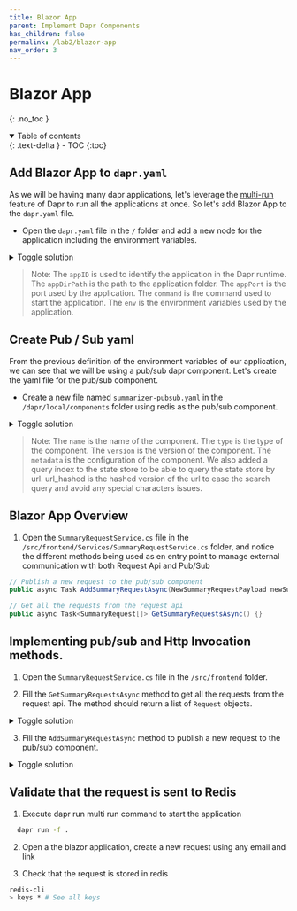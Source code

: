 ```yaml
---
title: Blazor App
parent: Implement Dapr Components
has_children: false
permalink: /lab2/blazor-app
nav_order: 3
---
```


# Blazor App

{: .no_toc }

<details open markdown="block">
  <summary>
    Table of contents
  </summary>
  {: .text-delta }
- TOC
{:toc}
</details>

## Add Blazor App to `dapr.yaml`

As we will be having many dapr applications, let's leverage the [multi-run](https://docs.dapr.io/developing-applications/local-development/multi-app-dapr-run/) feature of Dapr to run all the applications at once. So let's add Blazor App to the `dapr.yaml` file.

* Open the `dapr.yaml` file in the `/` folder and add a new node for the application including the environment variables.

<details markdown="block">
  <summary>
    Toggle solution
  </summary>

```yaml
  - appID: summarizer-frontend
    appDirPath: ./src/frontend/
    appPort: 11000
    command: ["dotnet", "watch"]
    env:
      PUBSUB_REQUESTS_NAME: "summarizer-pubsub"
      PUBSUB_REQUESTS_TOPIC: "link-to-summarize"
      REQUESTS_API_APP_ID: "summarizer-api"
      REQUESTS_API_ENDPOINT: "requests"
      DOTNET_URLS: "http://*:11000"
      ASPNETCORE_ENVIRONMENT: "Development"
      DOTNET_WATCH_SUPPRESS_LAUNCH_BROWSER: "true"
```
</details>

> Note: The `appID` is used to identify the application in the Dapr runtime. The `appDirPath` is the path to the application folder. The `appPort` is the port used by the application. The `command` is the command used to start the application. The `env` is the environment variables used by the application.

## Create Pub / Sub yaml

From the previous definition of the environment variables of our application, we can see that we will be using a pub/sub dapr component. Let's create the yaml file for the pub/sub component.

* Create a new file named `summarizer-pubsub.yaml` in the `/dapr/local/components` folder using redis as the pub/sub component.

<details markdown="block">
  <summary>
    Toggle solution
  </summary>

```yaml
apiVersion: dapr.io/v1alpha1
kind: Component
metadata:
  name: summarizer-pubsub
spec:
  type: pubsub.redis
  version: v1
  metadata:
  - name: redisHost
    value: localhost:6379
  - name: redisPassword
    value: ""
```
</details>

> Note: The `name` is the name of the component. The `type` is the type of the component. The `version` is the version of the component. The `metadata` is the configuration of the component. We also added a query index to the state store to be able to query the state store by url. url_hashed is the hashed version of the url to ease the search query and avoid any special characters issues.

## Blazor App Overview

1. Open the `SummaryRequestService.cs` file in the `/src/frontend/Services/SummaryRequestService.cs` folder, and notice the different methods being used as en entry point to manage external communication with both Request Api and Pub/Sub

```csharp
// Publish a new request to the pub/sub component
public async Task AddSummaryRequestAsync(NewSummaryRequestPayload newSummaryRequest) { }

// Get all the requests from the request api
public async Task<SummaryRequest[]> GetSummaryRequestsAsync() {}
```

## Implementing pub/sub and Http Invocation methods.

1. Open the `SummaryRequestService.cs` file in the `/src/frontend` folder.

2.  Fill the `GetSummaryRequestsAsync` method to get all the requests from the request api. The method should return a list of `Request` objects.

<details markdown="block">
  <summary>
    Toggle solution
  </summary>

```csharp
    public async Task<SummaryRequest[]> GetSummaryRequestsAsync()
    {
        HttpRequestMessage? response = this._daprClient.CreateInvokeMethodRequest(
            HttpMethod.Get,
            _settings.requestsApiAppId,
            _settings.requestsApiEndpoint
        );
        return await this._daprClient.InvokeMethodAsync<SummaryRequest[]>(response);
    }
```
</details>

3.   Fill the `AddSummaryRequestAsync` method to publish a new request to the pub/sub component.

<details markdown="block">
  <summary>
    Toggle solution
  </summary>

  ```csharp
    public async Task AddSummaryRequestAsync(NewSummaryRequestPayload newSummaryRequest)
    {
        CancellationTokenSource source = new CancellationTokenSource();
        CancellationToken cancellationToken = source.Token;

        await this._daprClient.PublishEventAsync(
            _settings.PubRequestName,
            _settings.PubRequestTopic,
            newSummaryRequest,
            cancellationToken
        );
    }
  ```
</details>

## Validate that the request is sent to Redis

1. Execute dapr run multi run command to start the application

```bash
  dapr run -f .
```
2. Open a the blazor application, create a new request using any email and link

3. Check that the request is stored in redis

```bash
redis-cli
> keys * # See all keys
```